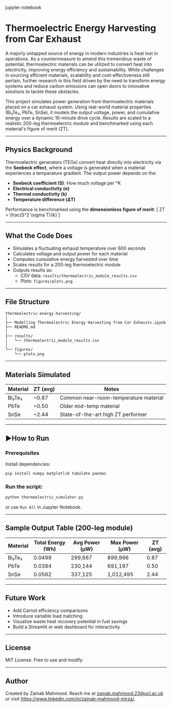 jupyter notebook

# Thermoelectric Energy Harvesting from Car Exhaust 

A majorly untapped source of energy in modern industries is heat lost in operations. As a countermeasure to amend this tremendous waste of potential, thermoelectric materials can be utilized to convert heat  into electricity,  improving energy efficiency and sustainability. While challenges in sourcing efficient materials, scalability and cost-effectiveness still pertain, further research in this field driven by the need to transform energy systems and reduce carbon emissions can open doors to innovative solutions to tackle these obstacles. 

This project simulates power generation from thermoelectric materials placed on a car exhaust system. Using real-world material properties (Bi₂Te₃, PbTe, SnSe), it models the output voltage, power, and cumulative energy over a dynamic 10-minute drive cycle. Results are scaled to a realistic 200-leg thermoelectric module and benchmarked using each material's figure of merit (ZT).

---

## Physics Background

Thermoelectric generators (TEGs) convert heat directly into electricity via the **Seebeck effect**, where a voltage is generated when a material experiences a temperature gradient. The output power depends on the:
- **Seebeck coefficient (S)**: How much voltage per °K
- **Electrical conductivity (σ)**
- **Thermal conductivity (k)**
- **Temperature difference (ΔT)**

Performance is benchmarked using the **dimensionless figure of merit**:
\[
ZT = \frac{S^2 \sigma T}{k}
\]

---

## What the Code Does

- Simulates a fluctuating exhaust temperature over 600 seconds
- Calculates voltage and output power for each material
- Computes cumulative energy harvested over time
- Scales results for a 200-leg thermoelectric module
- Outputs results as:
  - CSV data: `results/thermoelectric_module_results.csv`
  - Plots: `figures/plots.png`

---

## File Structure

```
thermoelectric-energy-harvesting/
│
├── Modelling Thermoelectric Energy Harvesting from Car Exhausts.ipynb     
├── README.md
│
├── results/
│   └── thermoelectric_module_results.csv
│
└── figures/
    └── plots.png
```

---

## Materials Simulated

| Material | ZT (avg) | Notes |
|----------|----------|-------|
| Bi₂Te₃   | ~0.87    | Common near-room-temperature material |
| PbTe     | ~0.50    | Older mid-temp material              |
| SnSe     | ~2.44    | State-of-the-art high ZT performer   |

---

## ▶How to Run

### Prerequisites

Install dependencies:
```bash
pip install numpy matplotlib tabulate pandas
```

### Run the script:
```bash
python thermoelectric_simulator.py
```
or use `Run All` in Jupyter Notebook.

---

## Sample Output Table (200-leg module)

| Material | Total Energy (Wh) | Avg Power (μW) | Max Power (μW) | ZT (avg) |
|----------|-------------------|----------------|----------------|----------|
| Bi₂Te₃   | 0.0499             | 299,667        | 899,996        | 0.87     |
| PbTe     | 0.0384             | 230,144        | 691,197        | 0.50     |
| SnSe     | 0.0562             | 337,125        | 1,012,495      | 2.44     |

---

## Future Work

- Add Carnot efficiency comparisons
- Introduce variable load matching
- Visualize waste heat recovery potential in fuel savings
- Build a Streamlit or web dashboard for interactivity

---

## License

MIT License. Free to use and modify.

---

## Author

Created by Zainab Mahmood. Reach me at zainab.mahmood.23@ucl.ac.uk or visit https://www.linkedin.com/in/zainab-mahmood-mirza/.
